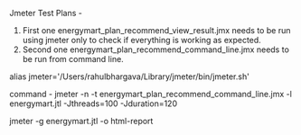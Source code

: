 Jmeter Test Plans -

1) First one energymart_plan_recommend_view_result.jmx needs to be run using jmeter only to check if everything is working as expected.
2) Second one energymart_plan_recommend_command_line.jmx needs to be run from command line.

alias jmeter='/Users/rahulbhargava/Library/jmeter/bin/jmeter.sh'

command -
  jmeter -n -t energymart_plan_recommend_command_line.jmx -l energymart.jtl -Jthreads=100 -Jduration=120

  jmeter -g energymart.jtl -o html-report
